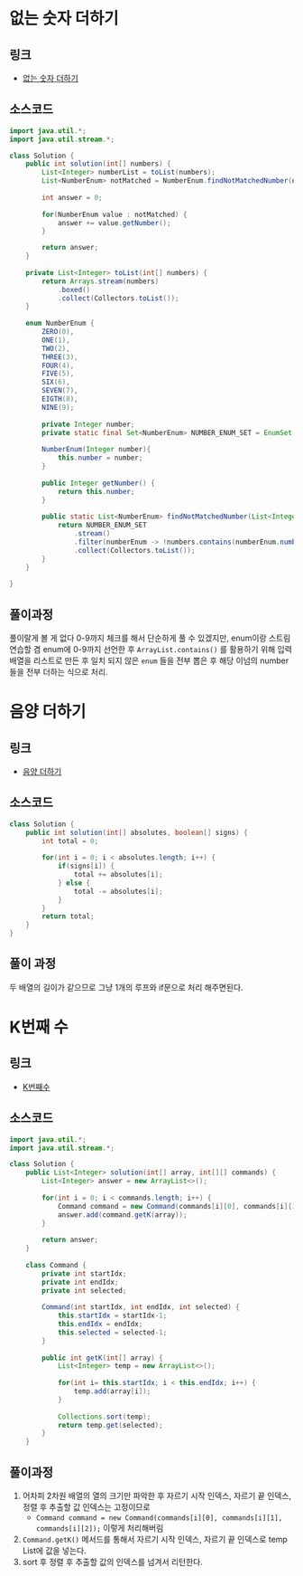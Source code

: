 # 없는 숫자 더하기 

## 링크
+ [없는 숫자 더하기](https://programmers.co.kr/learn/courses/30/lessons/86051)


## 소스코드
```.java
import java.util.*;
import java.util.stream.*;

class Solution {
    public int solution(int[] numbers) {
        List<Integer> numberList = toList(numbers);
        List<NumberEnum> notMatched = NumberEnum.findNotMatchedNumber(numberList);
        
        int answer = 0;
        
        for(NumberEnum value : notMatched) {
            answer += value.getNumber();
        }

        return answer;
    }
    
    private List<Integer> toList(int[] numbers) {
        return Arrays.stream(numbers)
            .boxed()
            .collect(Collectors.toList());
    }
    
    enum NumberEnum {
        ZERO(0),
        ONE(1),
        TWO(2),
        THREE(3),
        FOUR(4),
        FIVE(5),
        SIX(6),
        SEVEN(7),
        EIGTH(8),
        NINE(9);
        
        private Integer number;
        private static final Set<NumberEnum> NUMBER_ENUM_SET = EnumSet.allOf(NumberEnum.class);
        
        NumberEnum(Integer number){
            this.number = number;
        }        
        
        public Integer getNumber() {
            return this.number;
        }
        
        public static List<NumberEnum> findNotMatchedNumber(List<Integer> numbers) {
            return NUMBER_ENUM_SET
                .stream()
                .filter(numberEnum -> !numbers.contains(numberEnum.number))
                .collect(Collectors.toList());
        }   
    }
    
}
```
## 풀이과정 
풀이랄게 볼 게 없다 0-9까지 체크를 해서 단순하게 풀 수 있겠지만, enum이랑 스트림 연습할 겸
enum에 0-9까지 선언한 후 `ArrayList.contains()` 를 활용하기 위해 입력 배열을 리스트로 만든 후 일치 되지 않은 `enum` 들을 전부 뽑은 후 해당 이넘의 number들을 전부 더하는 식으로 처리.

# 음양 더하기

## 링크
+ [음양 더하기](https://programmers.co.kr/learn/courses/30/lessons/76501)


## 소스코드
```.java
class Solution {
    public int solution(int[] absolutes, boolean[] signs) {
        int total = 0;
        
        for(int i = 0; i < absolutes.length; i++) {
            if(signs[i]) {
                total += absolutes[i];
            } else {
                total -= absolutes[i];
            }
        }
        return total;
    }
}
```
## 풀이 과정 
두 배열의 길이가 같으므로 그냥 1개의 루프와 if문으로 처리 해주면된다.

# K번째 수

## 링크
+ [K번째수](https://programmers.co.kr/learn/courses/30/lessons/42748)


## 소스코드
```.java
import java.util.*;
import java.util.stream.*;

class Solution {
    public List<Integer> solution(int[] array, int[][] commands) {
        List<Integer> answer = new ArrayList<>();
        
        for(int i = 0; i < commands.length; i++) {
            Command command = new Command(commands[i][0], commands[i][1], commands[i][2]);   
            answer.add(command.getK(array));
        }
        
        return answer;
    }
    
    class Command {
        private int startIdx;
        private int endIdx;
        private int selected;
        
        Command(int startIdx, int endIdx, int selected) {
            this.startIdx = startIdx-1;
            this.endIdx = endIdx;
            this.selected = selected-1;
        }
        
        public int getK(int[] array) {
            List<Integer> temp = new ArrayList<>();
            
            for(int i= this.startIdx; i < this.endIdx; i++) {
                temp.add(array[i]);
            }
            
            Collections.sort(temp);
            return temp.get(selected);
        }
    }
```
## 풀이과정
1. 어차피 2차원 배열의 열의 크기만 파악한 후 자르기 시작 인덱스, 자르기 끝 인덱스, 정렬 후 추출할 값 인덱스는 고정이므로
    +   `Command command = new Command(commands[i][0], commands[i][1], commands[i][2]);` 이렇게 처리해버림
2. `Command.getK()` 메서드를 통해서 자르기 시작 인덱스, 자르기 끝 인덱스로 temp List에 값을 넣는다.
3. sort 후 정렬 후 추출할 값의 인덱스를 넘겨서 리턴한다. 